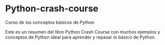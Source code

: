 # Python-crash-course
Curso de los conceptos básicos de Python

Este es un resumen del libro Python Crash Course con muchos ejemplos y conceptos de Python ideal para aprender y repasar lo básico de Python.
